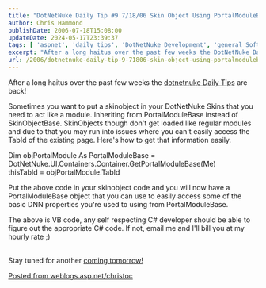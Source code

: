 ```yaml
---
title: "DotNetNuke Daily Tip #9 7/18/06 Skin Object Using PortalModuleBase"
author: Chris Hammond
publishDate: 2006-07-18T15:08:00
updateDate: 2024-05-17T23:39:37
tags: [ 'aspnet', 'daily tips', 'DotNetNuke Development', 'general Software Development' ]
excerpt: "After a long haitus over the past few weeks the DotNetNuke Daily Tips are back!&nbsp;Sometimes you want to put a skinobject in your DotNetNuke Skins that you need to act like a module. Inheriting from PortalModuleBase instead of SkinObjectBase. SkinObjects though don&#39;t get loaded like regular modules and due to that you may run into issues where you can&#39;t easily access the TabId of the existing page. Here&#39;s how to get that information easily.Dim objPortalModule As PortalModuleBase = DotNetNuke.UI.Containers.Container.GetPortalModuleBase(Me)thisTabId&nbsp;= objPortalModule.TabIdPut the above code in your skinobject code and you will now have a PortalModuleBase object that you can use to easily access some of the basic DNN properties you&#39;re used to using from PortalModuleBase.The above is VB code, any self respecting C# developer should be able to figure out the appropriate C# code. If not, email me and I&#39;ll bill you at my hourly rate ;)Stay tuned for&nbsp;another DotNetNuke Daily Tip coming tomorrow! Posted from... "
url: /2006/dotnetnuke-daily-tip-9-71806-skin-object-using-portalmodulebase  # Use the generated URL with year
---
```

<p>After a long haitus over the past few weeks the <a href="https://www.chrishammond.com/tags?tags=daily+tips">dotnetnuke Daily Tips</a> are back!</p>  <p>Sometimes you want to put a skinobject in your DotNetNuke Skins that you need to act like a module. Inheriting from PortalModuleBase instead of SkinObjectBase. SkinObjects though don&#39;t get loaded like regular modules and due to that you may run into issues where you can&#39;t easily access the TabId of the existing page. Here&#39;s how to get that information easily.</p>  <p>Dim objPortalModule As PortalModuleBase = DotNetNuke.UI.Containers.Container.GetPortalModuleBase(Me)<br /> thisTabId&nbsp;= objPortalModule.TabId</p>  <p>Put the above code in your skinobject code and you will now have a PortalModuleBase object that you can use to easily access some of the basic DNN properties you&#39;re used to using from PortalModuleBase.</p>  <p>The above is VB code, any self respecting C# developer should be able to figure out the appropriate C# code. If not, email me and I&#39;ll bill you at my hourly rate ;)</p>  <p><br /> Stay tuned for&nbsp;another <a href="https://www.chrishammond.com/tags?tags=daily+tips">coming tomorrow!</p>  <p>Posted from <a href="https://weblogs.asp.net/christoc/">weblogs.asp.net/christoc</a></p> 

